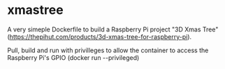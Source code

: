 # xmastree
A very simeple Dockerfile to build a Raspberry Pi project "3D Xmas Tree" (https://thepihut.com/products/3d-xmas-tree-for-raspberry-pi).

Pull, build and run with privilleges to allow the container to access the Raspberry Pi's GPIO (docker run --privileged)

